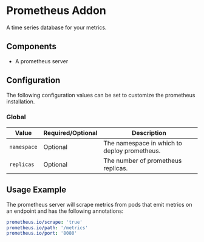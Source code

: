 # Prometheus Addon

A time series database for your metrics.

## Components

- A prometheus server

## Configuration

The following configuration values can be set to customize the prometheus installation.

### Global

| Value | Required/Optional | Description |
|-------|-------------------|-------------|
| `namespace` | Optional | The namespace in which to deploy prometheus. |
| `replicas` | Optional | The number of prometheus replicas. |

## Usage Example

The prometheus server will scrape metrics from pods that emit metrics
on an endpoint and has the following annotations:

```yaml
prometheus.io/scrape: 'true'
prometheus.io/path: '/metrics'
prometheus.io/port: '8080'
```
